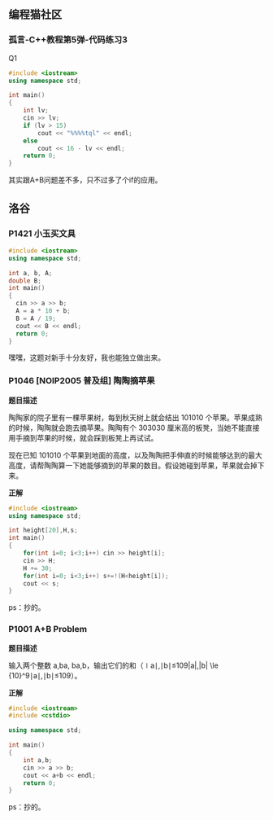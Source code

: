 
## 编程猫社区

### 孤言-C++教程第5弹-代码练习3

Q1
```cpp
#include <iostream>
using namespace std;

int main()
{
    int lv;
    cin >> lv;
    if (lv > 15)
        cout << "%%%%tql" << endl;
    else
        cout << 16 - lv << endl;
    return 0;
}
```
其实跟A+B问题差不多，只不过多了个if的应用。


## 洛谷

### P1421 小玉买文具

```cpp
#include <iostream>
using namespace std;

int a, b, A;
double B;
int main()
{ 
  cin >> a >> b;
  A = a * 10 + b;
  B = A / 19;
  cout << B << endl; 
  return 0;
}
```
嘿嘿，这题对新手十分友好，我也能独立做出来。


### P1046 [NOIP2005 普及组] 陶陶摘苹果

**题目描述**

陶陶家的院子里有一棵苹果树，每到秋天树上就会结出 101010 个苹果。苹果成熟的时候，陶陶就会跑去摘苹果。陶陶有个 303030 厘米高的板凳，当她不能直接用手摘到苹果的时候，就会踩到板凳上再试试。

现在已知 101010 个苹果到地面的高度，以及陶陶把手伸直的时候能够达到的最大高度，请帮陶陶算一下她能够摘到的苹果的数目。假设她碰到苹果，苹果就会掉下来。

**正解**

```cpp
#include <iostream>
using namespace std;

int height[20],H,s;
int main()
{
    for(int i=0; i<3;i++) cin >> height[i];
    cin >> H;
    H += 30;
    for(int i=0; i<3;i++) s+=!(H<height[i]);
    cout << s;
}
```
ps：抄的。


### P1001 A+B Problem

**题目描述**

输入两个整数 a,ba, ba,b，输出它们的和（∣a∣,∣b∣≤109|a|,|b| \le {10}^9∣a∣,∣b∣≤109）。

**正解**

```cpp
#include <iostream>
#include <cstdio>

using namespace std;

int main()
{
    int a,b;
    cin >> a >> b;
    cout << a+b << endl;
    return 0;
}
```
ps：抄的。